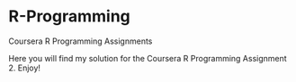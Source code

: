 # R-Programming
Coursera R Programming Assignments


Here you will find my solution for the Coursera R Programming Assignment 2.
Enjoy!
